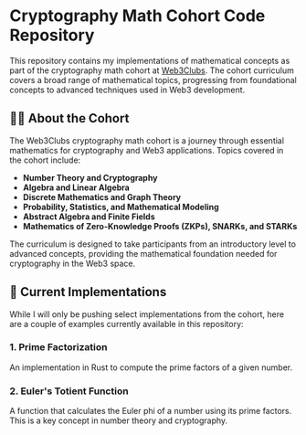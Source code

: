 # Cryptography Math Cohort Code Repository

This repository contains my implementations of mathematical concepts as part of the cryptography math cohort at [Web3Clubs](https://web3clubs.io). The cohort curriculum covers a broad range of mathematical topics, progressing from foundational concepts to advanced techniques used in Web3 development.

## 🧑‍🎓 About the Cohort
The Web3Clubs cryptography math cohort is a journey through essential mathematics for cryptography and Web3 applications. Topics covered in the cohort include:

- **Number Theory and Cryptography**
- **Algebra and Linear Algebra**
- **Discrete Mathematics and Graph Theory**
- **Probability, Statistics, and Mathematical Modeling**
- **Abstract Algebra and Finite Fields**
- **Mathematics of Zero-Knowledge Proofs (ZKPs), SNARKs, and STARKs**

The curriculum is designed to take participants from an introductory level to advanced concepts, providing the mathematical foundation needed for cryptography in the Web3 space.

## 📂 Current Implementations
While I will only be pushing select implementations from the cohort, here are a couple of examples currently available in this repository:

### 1. **Prime Factorization**
An implementation in Rust to compute the prime factors of a given number.

### 2. **Euler's Totient Function**
A function that calculates the Euler phi of a number using its prime factors. This is a key concept in number theory and cryptography.


